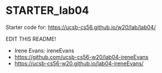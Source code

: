 # STARTER_lab04

Starter code for: <https://ucsb-cs56.github.io/w20/lab/lab04/>

EDIT THIS README!
* Irene Evans: ireneEvans
* https://github.com/ucsb-cs56-w20/lab04-ireneEvans
* https://ucsb-cs56-w20.github.io/lab04-ireneEvans/

